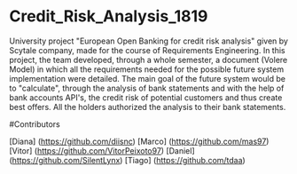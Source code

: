 # Credit_Risk_Analysis_1819
University project "European Open Banking for credit risk analysis" given by Scytale company, made for the course of Requirements Engineering. In this project, the team developed, through a whole semester, a document (Volere Model) in which all the requirements needed for the possible future system implementation were detailed. The main goal of the future system would be to "calculate", through the analysis of bank statements and with the help of bank accounts API's, the credit risk of potential customers and thus create best offers. All the holders authorized the analysis to their bank statements.

#Contributors

[Diana] (https://github.com/diisnc)
[Marco] (https://github.com/mas97)
[Vitor] (https://github.com/VitorPeixoto97)
[Daniel] (https://github.com/SilentLynx)
[Tiago]  (https://github.com/tdaa)
